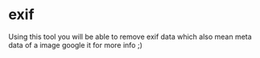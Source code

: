 # exif
Using this tool you will be able to remove exif data which also mean meta data of a image google it for more info ;)
